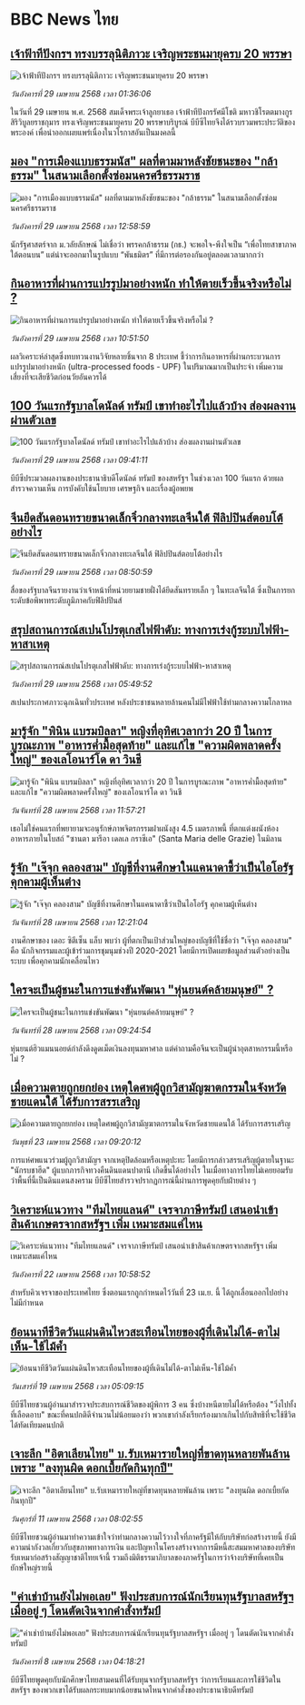 # BBC News ไทย## [เจ้าฟ้าทีปังกรฯ ทรงบรรลุนิติภาวะ เจริญพระชนมายุครบ 20 พรรษา](https://www.bbc.com/thai/articles/c75dy710357o?at_campaign=githubrss)![เจ้าฟ้าทีปังกรฯ ทรงบรรลุนิติภาวะ เจริญพระชนมายุครบ 20 พรรษา](https://ichef.bbci.co.uk/ace/standard/240/cpsprodpb/58a2/live/0b588310-2402-11f0-a686-ebbae6481125.jpg)_วันอังคารที่ 29 เมษายน 2568 เวลา 01:36:06_ในวันที่ 29 เมษายน พ.ศ. 2568  สมเด็จพระเจ้าลูกยาเธอ เจ้าฟ้าทีปังกรรัศมีโชติ มหาวชิโรตตมางกูร สิริวิบูลยราชกุมาร ทรงเจริญพระชนมายุครบ 20 พรรษาบริบูรณ์ บีบีซีไทยจึงได้รวบรวมพระประวัติของพระองค์ เพื่อนำออกเผยแพร่เนื่องในวโรกาสอันเป็นมงคลนี้## [มอง "การเมืองแบบธรรมนัส" ผลที่ตามมาหลังชัยชนะของ "กล้าธรรม" ในสนามเลือกตั้งซ่อมนครศรีธรรมราช](https://www.bbc.com/thai/articles/cm24j29n9eyo?at_campaign=githubrss)![มอง "การเมืองแบบธรรมนัส" ผลที่ตามมาหลังชัยชนะของ "กล้าธรรม" ในสนามเลือกตั้งซ่อมนครศรีธรรมราช](https://ichef.bbci.co.uk/ace/standard/240/cpsprodpb/6f94/live/133ad7a0-24fb-11f0-8684-a1e782a46be0.jpg)_วันอังคารที่ 29 เมษายน 2568 เวลา 12:58:59_นักรัฐศาสตร์จาก ม.วลัยลักษณ์ ไม่เชื่อว่า พรรคกล้าธรรม (กธ.) จะพอใจ-พึงใจเป็น “เพื่อไทยสาขาภาคใต้ตอนบน” แต่น่าจะออกมาในรูปแบบ “พันธมิตร” ที่มีการต่อรองกันอยู่ตลอดเวลามากกว่า## [กินอาหารที่ผ่านการแปรรูปมาอย่างหนัก ทำให้ตายเร็วขึ้นจริงหรือไม่ ?](https://www.bbc.com/thai/articles/c9dj27p84e2o?at_campaign=githubrss)![กินอาหารที่ผ่านการแปรรูปมาอย่างหนัก ทำให้ตายเร็วขึ้นจริงหรือไม่ ?](https://ichef.bbci.co.uk/ace/standard/240/cpsprodpb/efb3/live/e02db190-242b-11f0-b474-cfd8b4328741.jpg)_วันอังคารที่ 29 เมษายน 2568 เวลา 10:51:50_ผลวิเคราะห์ล่าสุดซึ่งทบทวนงานวิจัยหลายชิ้นจาก 8 ประเทศ ชี้ว่าการกินอาหารที่ผ่านกระบวนการแปรรูปมาอย่างหนัก (ultra-processed foods - UPF) ในปริมาณมากเป็นประจำ เพิ่มความเสี่ยงที่จะเสียชีวิตก่อนวัยอันควรได้## [100 วันแรกรัฐบาลโดนัลด์ ทรัมป์ เขาทำอะไรไปแล้วบ้าง ส่องผลงานผ่านตัวเลข](https://www.bbc.com/thai/articles/cx25w1z994yo?at_campaign=githubrss)![100 วันแรกรัฐบาลโดนัลด์ ทรัมป์ เขาทำอะไรไปแล้วบ้าง ส่องผลงานผ่านตัวเลข](https://ichef.bbci.co.uk/ace/standard/240/cpsprodpb/40f5/live/a000d720-243d-11f0-b26b-ab62c890638b.jpg)_วันอังคารที่ 29 เมษายน 2568 เวลา 09:41:11_บีบีซีประมวลผลงานของประธานาธิบดีโดนัลด์ ทรัมป์ ของสหรัฐฯ ในช่วงเวลา 100 วันแรก ด้วยผลสำรวจความเห็น การบังคับใช้นโยบาย เศรษฐกิจ และเรื่องผู้อพยพ## [จีนยึดสันดอนทรายขนาดเล็กจิ๋วกลางทะเลจีนใต้ ฟิลิปปินส์ตอบโต้อย่างไร](https://www.bbc.com/thai/articles/cpwze91w7ygo?at_campaign=githubrss)![จีนยึดสันดอนทรายขนาดเล็กจิ๋วกลางทะเลจีนใต้ ฟิลิปปินส์ตอบโต้อย่างไร](https://ichef.bbci.co.uk/ace/standard/240/cpsprodpb/6fdc/live/cb7c9110-24be-11f0-8f57-b7237f6a66e6.jpg)_วันอังคารที่ 29 เมษายน 2568 เวลา 08:50:59_สื่อของรัฐบาลจีนรายงานว่าเจ้าหน้าที่หน่วยยามชายฝั่งได้ยึดสันทรายเล็ก ๆ ในทะเลจีนใต้ ซึ่งเป็นการยกระดับข้อพิพาทระดับภูมิภาคกับฟิลิปปินส์## [สรุปสถานการณ์สเปนโปรตุเกสไฟฟ้าดับ:  ทางการเร่งกู้ระบบไฟฟ้า-หาสาเหตุ](https://www.bbc.com/thai/articles/c0ely2jr8e1o?at_campaign=githubrss)![สรุปสถานการณ์สเปนโปรตุเกสไฟฟ้าดับ:  ทางการเร่งกู้ระบบไฟฟ้า-หาสาเหตุ](https://ichef.bbci.co.uk/ace/standard/240/cpsprodpb/8af8/live/f6ddf000-24a1-11f0-b26b-ab62c890638b.jpg)_วันอังคารที่ 29 เมษายน 2568 เวลา 05:49:52_สเปนประกาศภาวะฉุกเฉินทั่วประเทศ หลังประชาชนหลายล้านคนไม่มีไฟฟ้าใช้ท่ามกลางความโกลาหล## [มารู้จัก "พินิน แบรมบิลลา" หญิงที่อุทิศเวลากว่า 20 ปี ในการบูรณะภาพ "อาหารค่ำมื้อสุดท้าย" และแก้ไข "ความผิดพลาดครั้งใหญ่" ของเลโอนาร์โด ดา วินชี](https://www.bbc.com/thai/articles/c5ypz25wn7eo?at_campaign=githubrss)![มารู้จัก "พินิน แบรมบิลลา" หญิงที่อุทิศเวลากว่า 20 ปี ในการบูรณะภาพ "อาหารค่ำมื้อสุดท้าย" และแก้ไข "ความผิดพลาดครั้งใหญ่" ของเลโอนาร์โด ดา วินชี](https://ichef.bbci.co.uk/ace/standard/240/cpsprodpb/84af/live/051ab970-10c3-11f0-8d69-dff4a207f5f1.jpg)_วันจันทร์ที่ 28 เมษายน 2568 เวลา 11:57:21_เธอไม่ใช่คนแรกที่พยายามจะอนุรักษ์ภาพจิตรกรรมฝาผนังสูง 4.5 เมตรภาพนี้ ที่ตกแต่งผนังห้องอาหารภายในโบสถ์ "ซานตา มารีอา เดลเล กราซีเอ" (Santa Maria delle Grazie) ในมิลาน## [รู้จัก "เจ๊จุก คลองสาม" บัญชีที่งานศึกษาในแคนาดาชี้ว่าเป็นไอโอรัฐ คุกคามผู้เห็นต่าง](https://www.bbc.com/thai/articles/c2deyegpdz3o?at_campaign=githubrss)![รู้จัก "เจ๊จุก คลองสาม" บัญชีที่งานศึกษาในแคนาดาชี้ว่าเป็นไอโอรัฐ คุกคามผู้เห็นต่าง](https://ichef.bbci.co.uk/ace/standard/240/cpsprodpb/d06f/live/0ecac9d0-242b-11f0-8c2e-77498b1ce297.png)_วันจันทร์ที่ 28 เมษายน 2568 เวลา 12:21:04_งานศึกษาของ เดอะ ซิตีเซ็น แล็บ พบว่า ผู้ที่ตกเป็นเป้าส่วนใหญ่ของบัญชีที่ใช้ชื่อว่า "เจ๊จุก คลองสาม" คือ นักกิจกรรมและผู้เข้าร่วมการชุมนุมช่วงปี 2020-2021 โดยมีการเปิดเผยข้อมูลส่วนตัวอย่างเป็นระบบ เพื่อคุกคามนักเคลื่อนไหว## [ใครจะเป็นผู้ชนะในการแข่งขันพัฒนา "หุ่นยนต์คล้ายมนุษย์" ? ](https://www.bbc.com/thai/articles/ce3qe01762ro?at_campaign=githubrss)![ใครจะเป็นผู้ชนะในการแข่งขันพัฒนา "หุ่นยนต์คล้ายมนุษย์" ? ](https://ichef.bbci.co.uk/ace/standard/240/cpsprodpb/cf76/live/64c145a0-145c-11f0-ba12-8d27eb561761.jpg)_วันจันทร์ที่ 28 เมษายน 2568 เวลา 09:24:54_หุ่นยนต์ฮิวแมนนอยด์กำลังดึงดูดเม็ดเงินลงทุนมหาศาล แต่คำถามคือจีนจะเป็นผู้นำอุตสาหกรรมนี้หรือไม่ ?## [เมื่อความตายถูกยกย่อง เหตุใดศพผู้ถูกวิสามัญฆาตกรรมในจังหวัดชายแดนใต้ ได้รับการสรรเสริญ](https://www.bbc.com/thai/articles/c2ern0d99ngo?at_campaign=githubrss)![เมื่อความตายถูกยกย่อง เหตุใดศพผู้ถูกวิสามัญฆาตกรรมในจังหวัดชายแดนใต้ ได้รับการสรรเสริญ](https://ichef.bbci.co.uk/ace/standard/240/cpsprodpb/ac13/live/bdfd7780-2021-11f0-8c2e-77498b1ce297.jpg)_วันพุธที่ 23 เมษายน 2568 เวลา 09:20:12_การแห่ศพแนวร่วมผู้ถูกวิสามัญฯ จากเหตุปิดล้อมหรือเหตุปะทะ โดยมีการกล่าวสรรเสริญผู้ตายในฐานะ "นักรบชาฮีด" ผู้แบกภารกิจทวงคืนดินแดนปาตานี เกิดขึ้นได้อย่างไร ในเมื่อทางการไทยไม่เคยยอมรับว่าพื้นที่นี้เป็นดินแดนสงคราม บีบีซีไทยสำรวจปรากฏการณ์นี้ผ่านการพูดคุยกับฝ่ายต่าง ๆ## [วิเคราะห์แนวทาง "ทีมไทยแลนด์" เจรจาภาษีทรัมป์ เสนอนำเข้าสินค้าเกษตรจากสหรัฐฯ เพิ่ม เหมาะสมแค่ไหน](https://www.bbc.com/thai/articles/cj3xvevym50o?at_campaign=githubrss)![วิเคราะห์แนวทาง "ทีมไทยแลนด์" เจรจาภาษีทรัมป์ เสนอนำเข้าสินค้าเกษตรจากสหรัฐฯ เพิ่ม เหมาะสมแค่ไหน](https://ichef.bbci.co.uk/ace/standard/240/cpsprodpb/31f7/live/78a17520-1e8b-11f0-b1b3-7358f8d35a35.jpg)_วันอังคารที่ 22 เมษายน 2568 เวลา 10:58:52_สำหรับคิวเจรจาของประเทศไทย ซึ่งตอนแรกถูกกำหนดไว้วันที่ 23 เม.ย. นี้ ได้ถูกเลื่อนออกไปอย่างไม่มีกำหนด## [ย้อนนาทีชีวิตวันแผ่นดินไหวสะเทือนไทยของผู้ที่เดินไม่ได้-ตาไม่เห็น-ใช้ไม้ค้ำ](https://www.bbc.com/thai/articles/c8x8rzpld0jo?at_campaign=githubrss)![ย้อนนาทีชีวิตวันแผ่นดินไหวสะเทือนไทยของผู้ที่เดินไม่ได้-ตาไม่เห็น-ใช้ไม้ค้ำ](https://ichef.bbci.co.uk/ace/standard/240/cpsprodpb/e964/live/e00ac3b0-1c3d-11f0-b1b3-7358f8d35a35.jpg)_วันเสาร์ที่ 19 เมษายน 2568 เวลา 05:09:15_บีบีซีไทยชวนผู้อ่านมาสำรวจประสบการณ์ชีวิตของผู้พิการ 3 คน ซึ่งบ้างหนีตายไม่ได้หรือต้อง "วิ่งไปทั้งที่เลือดอาบ" ขณะที่คนปกติดีจำนวนไม่น้อยมองว่า พวกเขากำลังเรียกร้องมากเกินไปกับสิทธิที่จะใช้ชีวิตได้ทัดเทียมคนปกติ## [เจาะลึก "อิตาเลียนไทย" บ.รับเหมารายใหญ่ที่ขาดทุนหลายพันล้าน เพราะ "ลงทุนผิด ดอกเบี้ยกัดกินทุกปี"](https://www.bbc.com/thai/articles/cvgppjnr238o?at_campaign=githubrss)![เจาะลึก "อิตาเลียนไทย" บ.รับเหมารายใหญ่ที่ขาดทุนหลายพันล้าน เพราะ "ลงทุนผิด ดอกเบี้ยกัดกินทุกปี"](https://ichef.bbci.co.uk/ace/standard/240/cpsprodpb/15d4/live/189dd5a0-15e0-11f0-a455-cf1d5f751d2f.jpg)_วันศุกร์ที่ 11 เมษายน 2568 เวลา 08:02:55_บีบีซีไทยชวนผู้อ่านมาทำความเข้าใจว่าท่ามกลางความไว้วางใจที่ภาครัฐมีให้กับบริษัทก่อสร้างรายนี้ ยังมีความน่ากังวลเกี่ยวกับสุขภาพทางการเงิน และปัญหาในโครงสร้างจากการมีหนี้สะสมมหาศาลของบริษัทรับเหมาก่อสร้างสัญญาชาติไทยเจ้านี้ รวมถึงมิติธรรมาภิบาลของภาครัฐในการว่าจ้างบริษัทที่เคยเป็นยักษ์ใหญ่รายนี้## ["ค่าเช่าบ้านยังไม่พอเลย" ฟังประสบการณ์นักเรียนทุนรัฐบาลสหรัฐฯ เมื่ออยู่ ๆ โดนตัดเงินจากคำสั่งทรัมป์](https://www.bbc.com/thai/articles/cewkjr8yny8o?at_campaign=githubrss)!["ค่าเช่าบ้านยังไม่พอเลย" ฟังประสบการณ์นักเรียนทุนรัฐบาลสหรัฐฯ เมื่ออยู่ ๆ โดนตัดเงินจากคำสั่งทรัมป์](https://ichef.bbci.co.uk/ace/standard/240/cpsprodpb/8497/live/99a530e0-066c-11f0-88b7-5556e7b55c5e.jpg)_วันอังคารที่ 8 เมษายน 2568 เวลา 04:18:21_บีบีซีไทยพูดคุยกับนักศึกษาไทยสามคนที่ได้รับทุนจากรัฐบาลสหรัฐฯ ว่าการเรียนและการใช้ชีวิตในสหรัฐฯ ของพวกเขาได้รับผลกระทบมากน้อยขนาดไหนจากคำสั่งของประธานาธิบดีทรัมป์